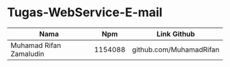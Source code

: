 # Tugas-WebService-E-mail
Nama | Npm | Link Github
--------- | --------- | ---------
Muhamad Rifan Zamaludin| 1154088| github.com/MuhamadRifan
